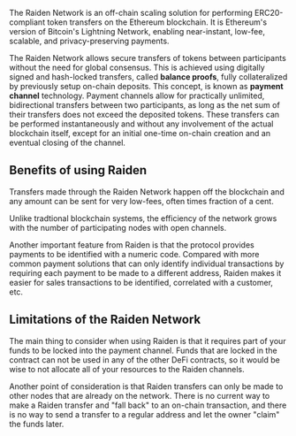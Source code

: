 The Raiden Network is an off-chain scaling solution for performing
ERC20-compliant token transfers on the Ethereum blockchain. It is
Ethereum's version of Bitcoin's Lightning Network, enabling
near-instant, low-fee, scalable, and privacy-preserving payments.

The Raiden Network allows secure transfers of tokens between
participants without the need for global consensus. This is achieved
using digitally signed and hash-locked transfers, called **balance
proofs**, fully collateralized by previously setup on-chain deposits.
This concept, is known as **payment channel**
technology. Payment channels allow for practically unlimited,
bidirectional transfers between two participants, as long as the net
sum of their transfers does not exceed the deposited tokens. These
transfers can be performed instantaneously and without any involvement
of the actual blockchain itself, except for an initial one-time
on-chain creation and an eventual closing of the channel.


## Benefits of using Raiden

Transfers made through the Raiden Network happen off the blockchain
and any amount can be sent for very low-fees, often times fraction of
a cent.

Unlike tradtional blockchain systems, the efficiency of the network
grows with the number of participating nodes with open channels.

Another important feature from Raiden is that the protocol provides
payments to be identified with a numeric code. Compared with more
common payment solutions that can only identify individual
transactions by requiring each payment to be made to a different
address, Raiden makes it easier for sales transactions to be
identified, correlated with a customer, etc.

## Limitations of the Raiden Network

The main thing to consider when using Raiden is that it requires part
of your funds to be locked into the payment channel. Funds that are
locked in the contract can not be used in any of the other DeFi
contracts, so it would be wise to not allocate all of your resources
to the Raiden channels.

Another point of consideration is that Raiden transfers can only be
made to other nodes that are already on the network. There is no
current way to make a Raiden transfer and "fall back" to an on-chain
transaction, and there is no way to send a transfer to a regular
address and let the owner "claim" the funds later.

